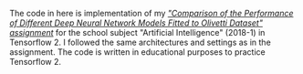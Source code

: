 The code in here is implementation of my *["Comparison of the Performance of Different Deep Neural Network Models Fitted to Olivetti Dataset" assignment](https://github.com/alenashilina/Portfolio/tree/Ingredients-CV-project/School%20assignments/Classification%202018-1%20TF)* for the school subject "Artificial Intelligence" (2018-1) in Tensorflow 2. I followed the same architectures and settings as in the assignment. The code is written in educational purposes to practice Tensorflow 2.
